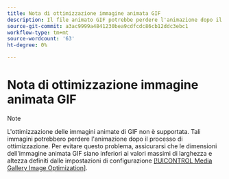 ```yaml
---
title: Nota di ottimizzazione immagine animata GIF
description: Il file animato GIF potrebbe perdere l'animazione dopo il ridimensionamento durante l'ottimizzazione dell'immagine
source-git-commit: a3ac9999a4841230bea9cdfcdc86cb12ddc3ebc1
workflow-type: tm+mt
source-wordcount: '63'
ht-degree: 0%

---
```


# Nota di ottimizzazione immagine animata GIF

>[!NOTE]
>
>L&#39;ottimizzazione delle immagini animate di GIF non è supportata. Tali immagini potrebbero perdere l&#39;animazione dopo il processo di ottimizzazione. Per evitare questo problema, assicurarsi che le dimensioni dell&#39;immagine animata GIF siano inferiori ai valori massimi di larghezza e altezza definiti dalle impostazioni di configurazione [[!UICONTROL Media Gallery Image Optimization]](../content-design/media-gallery-image-optimization.md).
